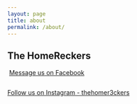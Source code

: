 ```yaml
---
layout: page
title: about
permalink: /about/
---
```


## The HomeReckers


<img class="1" src="https://www.facebook.com/rsrc.php/v3/yu/r/a9L2wNZai3M.png" alt=""></div> <a href="https://www.facebook.com/pg/thehomereckers/?ref=page_internal#">Message us on Facebook</a>

<div class="2"><img class="_1579 img" src="https://www.facebook.com/rsrc.php/v3/yX/r/GyTfJtXWpWL.png" alt=""></div>

<a href="https://www.instagram.com/thehomer3ckers/">Follow us on Instagram - thehomer3ckers</a>


 
